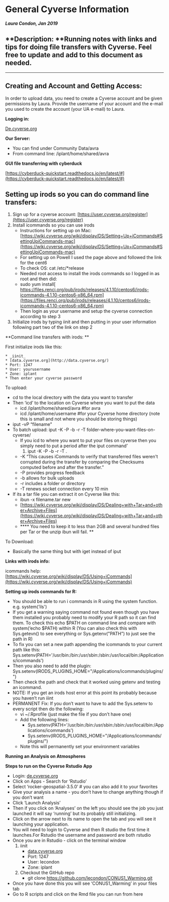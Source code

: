 # General Cyverse Information

**_Laura Condon, Jan 2019_**


## **Description:  **Running notes with links and tips for doing file transfers with Cyverse.  Feel free to update and add to this document as needed. 


---


## Creating and Account and Getting Access:

In order to upload data, you need to create a Cyverse account and be given permissions by Laura. Provide the username of your account and the e-mail you used to create the account (your UA e-mail) to Laura. 

**Logging in:**

[De.cyverse.org](http://de.cyverse.org/)

**Our Server:**



* You can find under Community Data/avra 
* From command line: /iplant/home/shared/avra

**GUI file transferring with cyberduck**

[https://cyberduck-quickstart.readthedocs.io/en/latest/#](https://cyberduck-quickstart.readthedocs.io/en/latest/#)


## Setting up irods so you can do command line transfers:



1. Sign up for a cyverse account: [https://user.cyverse.org/register](https://user.cyverse.org/register)
2. Install icommands so you can use irods
    * Instructions for setting up on Mac: [https://wiki.cyverse.org/wiki/display/DS/Setting+Up+iCommands#SettingUpiCommands-mac](https://wiki.cyverse.org/wiki/display/DS/Setting+Up+iCommands#SettingUpiCommands-mac)
    * For setting up on Powell I used the page above and followed the link for the cent6
    * To check OS: cat /etc/*release
    * Needed root access to install the irods commands so I logged in as root and then did:
    * sudo yum install[ https://files.renci.org/pub/irods/releases/4.1.10/centos6/irods-icommands-4.1.10-centos6-x86_64.rpm](https://files.renci.org/pub/irods/releases/4.1.10/centos6/irods-icommands-4.1.10-centos6-x86_64.rpm)
    * Then login as your username and setup the cyverse connection according to step 3
3. Initialize irods by typing iinit and then putting in your user information following part two of the link on step 2

**Command line transfers with irods: **

First initialize irods like this:



    * _iinit_
    * [data.cyverse.org](http://data.cyverse.org/)
    * Port: 1247
    * User: yourusername
    * Zone: iplant
    * Then enter your cyverse password

To upload: 



* cd to the local directory with the data you want to transfer
* Then ‘icd’ to the location on Cyverse where you want to put the data
    * icd /iplant/home/shared/avra  #for avra
    * icd /iplant/home/username #for your Cyverse home directory (note this is small and not where you should be storing things)
* iput -vP “filename"
* To batch upload: iput -K -P -b -r -T folder-where-you-want-files-on-cyverse/
    * If you icd to where you want to put your files on cyverse then you simply need to put a period after the iput command’
        1. iput -K -P -b -r -T .
    * -K “This causes iCommands to verify that transferred files weren't corrupted during the transfer by comparing the Checksums computed before and after the transfer.”
    * -P provides progress feedback
    * -b allows for bulk uploads
    * -r includes a folder or directory
    * -T renews socket connection every 10 min
* If its a tar file you can extract it on Cyverse like this:
    * ibun -x filename.tar new
    * [https://wiki.cyverse.org/wiki/display/DS/Dealing+with+Tar+and+other+Archive+Files](https://wiki.cyverse.org/wiki/display/DS/Dealing+with+Tar+and+other+Archive+Files)
    * **** You need to keep it to less than 2GB and several hundred files per Tar or the unzip ibun will fail. **

To Download:



* Basically the same thing but with iget instead of iput 

**Links with irods info:**

icommands help: [https://wiki.cyverse.org/wiki/display/DS/Using+iCommands](https://wiki.cyverse.org/wiki/display/DS/Using+iCommands)

**Setting up irods commands for R:**



* You should be able to run i commands in R using the system function. e.g. system(‘ils')
* If you get a warning saying command not found even though you have them installed you probably need to modify your R path so it can find them.  To check this echo $PATH on command line and compare with system(‘echo $PATH) within R (You can also check this with Sys.getevn() to see everything or Sys.getenv("PATH”) to just see the path in R)
* To fix you can set a new path appending the icommands to your current path like this: Sys.setenv(PATH='/usr/bin:/bin:/usr/sbin:/sbin:/usr/local/bin:/Applications/icommands')
* Then you also need to add the plugin: Sys.setenv(IRODS_PLUGINS_HOME="/Applications/icommands/plugins/")
* Then check the path and check that it worked using getenv and testing an icommand. 
* NOTE: If you get an irods host error at this point its probably because you haven’t run iiint 
* PERMANENT Fix:  If you don’t want to have to add the Sys.setenv to every script then do the following:
    * vi ~/.Rprofile   (just make the file if you don’t have one)
    * Add the following lines:
        * Sys.setenv(PATH='/usr/bin:/bin:/usr/sbin:/sbin:/usr/local/bin:/Applications/icommands')
        * Sys.setenv(IRODS_PLUGINS_HOME="/Applications/icommands/plugins/")
    * Note this will permanently set your environment variables

**Running an Analysis on Atmospheres**

**Steps to run on the Cyverse Rstudio App**



* Login: [de.cyverse.org](http://de.cyverse.org/) 
* Click on Apps - Search for ‘Rstudio’
* Select ‘rocker-geospatial-3.5.0’ # you can also add it to your favorites
* Give your analysis a name - you don’t have to change anything though if you don’t want
* Click ‘Launch Analysis’
* Then if you click on ‘Analyses’ on the left you should see the job you just launched it will say ‘running’ but its probably still initializing. 
* Click on the arrow next to its name to open the tab and you will see it launching your application.  
* You will need to login to Cyverse and then R studio the first time it launches.For Rstudio the username and password are both rstudio 
* Once you are in Rstudio - click on the terminal window
    1. iinit
        * [data.cyverse.org](http://data.cyverse.org/)
        * Port: 1247
        * User: lecondon
        * Zone: iplant
    2. Checkout the GitHub repo
        * git clone [https://github.com/lecondon/CONUS1_Warming.git \
](https://github.com/lecondon/CONUS1_Warming.git)
* Once you have done this you will see ‘CONUS1_Warming’ in your files tab
* Go to R scripts and click on the Rmd file you can run from here 
